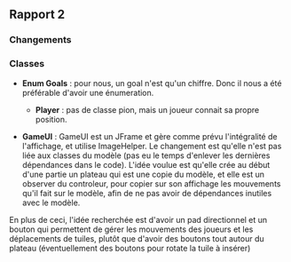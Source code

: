 Rapport 2
-------------------
### Changements


###  Classes
- **Enum Goals** : pour nous, un goal n'est qu'un chiffre. Donc il nous a été préférable d'avoir une énumeration.
  - **Player** : pas de classe pion, mais un joueur connait sa propre position. 

- **GameUI** : GameUI est un JFrame et gère comme prévu l'intégralité de l'affichage, et utilise ImageHelper. Le changement est qu'elle n'est pas liée aux classes    du modèle (pas eu le temps d'enlever les dernières dépendances dans le code). L'idée voulue est qu'elle crée au début d'une partie un plateau qui est une copie du modèle, et elle est un observer du controleur, pour copier sur son affichage les mouvements qu'il fait sur le modèle, afin de ne pas avoir de dépendances inutiles avec le modèle.

En plus de ceci, l'idée recherchée est d'avoir un pad directionnel et un bouton qui permettent de gérer les mouvements des joueurs et les déplacements de tuiles, plutôt que d'avoir des boutons tout autour du plateau (éventuellement des boutons pour rotate la tuile à insérer) 



